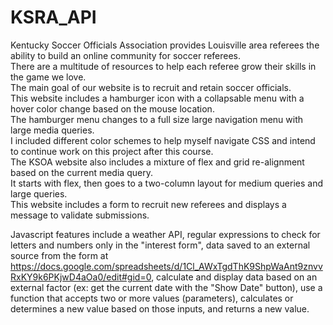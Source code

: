 # KSRA_API
Kentucky Soccer Officials Association provides Louisville area referees the ability to build an online community for soccer referees.  
There are a multitude of resources to help each referee grow their skills in the game we love.  
The main goal of our website is to recruit and retain soccer officials.  
This website includes a hamburger icon with a collapsable menu with a hover color change based on the mouse location.  
The hamburger menu changes to a full size large navigation menu with large media queries.  
I included different color schemes to help myself navigate CSS and intend to continue work on this project after this course.  
The KSOA website also includes a mixture of flex and grid re-alignment based on the current media query.  
It starts with flex, then goes to a two-column layout for medium queries and large queries.  
This website includes a form to recruit new referees and displays a message to validate submissions.  

Javascript features include a weather API, regular expressions to check for letters and numbers only in the "interest form", 
data saved to an external source from the form at https://docs.google.com/spreadsheets/d/1Cl_AWxTgdThK9ShpWaAnt9znvvRxKY9k6PKjwD4aOa0/edit#gid=0, calculate and display data based on an external factor (ex: get the current date with the "Show Date" button), 
use a function that accepts two or more values (parameters), calculates or determines a new value based on those inputs, and returns a new value.


